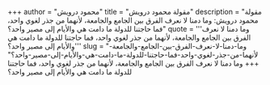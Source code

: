 +++
author = "محمود درويش"
title = "مقولة محمود درويش"
description = "مقولة محمود درويش: وما دمنا لا نعرف الفرق بين الجامع والجامعة، لأنهما من جذر لغوي واحد، فما حاجتنا للدولة ما دامت هي والأيام إلى مصير واحد؟"
quote = '''وما دمنا لا نعرف الفرق بين الجامع والجامعة، لأنهما من جذر لغوي واحد، فما حاجتنا للدولة ما دامت هي والأيام إلى مصير واحد؟''' 
slug = "وما-دمنا-لا-نعرف-الفرق-بين-الجامع-والجامعة-لأنهما-من-جذر-لغوي-واحد-فما-حاجتنا-للدولة-ما-دامت-هي-والأيام-إلى-مصير-واحد؟"
+++
وما دمنا لا نعرف الفرق بين الجامع والجامعة، لأنهما من جذر لغوي واحد، فما حاجتنا للدولة ما دامت هي والأيام إلى مصير واحد؟
